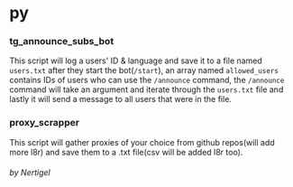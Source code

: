# py

### tg_announce_subs_bot
This script will log a users' ID & language and save it to a file named `users.txt` after they start the bot(`/start`), an array named `allowed_users` contains IDs of users who can use the `/announce` command, 
the `/announce` command will take an argument and iterate through the `users.txt` file and lastly it will send a message to all users that were in the file.

### proxy_scrapper
This script will gather proxies of your choice from github repos(will add more l8r) and save them to a .txt file(csv will be added l8r too).

###### by Nertigel
